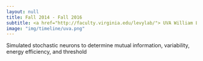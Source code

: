 ```yaml
---
layout: null
title: Fall 2014 - Fall 2016
subtitle: <a href="http://faculty.virginia.edu/levylab/"> UVA William Levy Lab</a>
image: "img/timeline/uva.png"
---
```

Simulated stochastic neurons to determine mutual information, variability, energy efficiency, and threshold